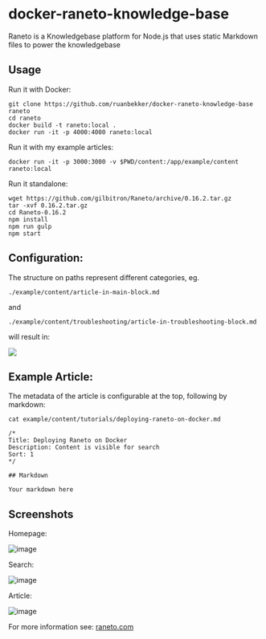 # docker-raneto-knowledge-base
Raneto is a Knowledgebase platform for Node.js that uses static Markdown files to power the knowledgebase

## Usage

Run it with Docker:

```
git clone https://github.com/ruanbekker/docker-raneto-knowledge-base raneto
cd raneto
docker build -t raneto:local .
docker run -it -p 4000:4000 raneto:local
```

Run it with my example articles:

```
docker run -it -p 3000:3000 -v $PWD/content:/app/example/content raneto:local
```

Run it standalone:

```
wget https://github.com/gilbitron/Raneto/archive/0.16.2.tar.gz
tar -xvf 0.16.2.tar.gz
cd Raneto-0.16.2
npm install
npm run gulp
npm start
```

## Configuration:

The structure on paths represent different categories, eg.

```
./example/content/article-in-main-block.md
```

and

```
./example/content/troubleshooting/article-in-troubleshooting-block.md
```

will result in:

![](https://user-images.githubusercontent.com/567298/54596643-bc0deb00-4a3d-11e9-9eda-770f4e2b650e.png)


## Example Article:

The metadata of the article is configurable at the top, following by markdown:

```
cat example/content/tutorials/deploying-raneto-on-docker.md

/*
Title: Deploying Raneto on Docker
Description: Content is visible for search
Sort: 1
*/

## Markdown

Your markdown here

```

## Screenshots

Homepage:

![image](https://user-images.githubusercontent.com/567298/54615966-a6adb680-4a67-11e9-8e65-13d66d1e14b6.png)

Search:

![image](https://user-images.githubusercontent.com/567298/54616063-cba22980-4a67-11e9-9be5-db0e11aa39bc.png)

Article:

![image](https://user-images.githubusercontent.com/567298/54616108-dd83cc80-4a67-11e9-8a02-4fea615fdbca.png)

For more information see: [raneto.com](http://raneto.com/)
